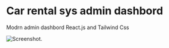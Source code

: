 # Car rental sys admin dashbord 
 Modrn admin dashbord React.js and Tailwind Css

 ![Screenshot](./assets/dashbord.PNG).
